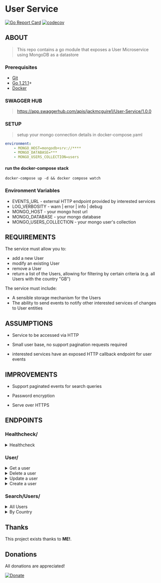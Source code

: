 # User Service

[![Go Report Card](https://goreportcard.com/badge/github.com/jackmcguire1/UserService)](https://goreportcard.com/report/github.com/jackmcguire1/UserService)
[![codecov](https://codecov.io/gh/jackmcguire1/UserService/graph/badge.svg?token=URT8YBBJFF)](https://codecov.io/gh/jackmcguire1/UserService)

[git]:    https://git-scm.com/
[golang]: https://golang.org/
[modules]: https://github.com/golang/go/wiki/Modules
[goLand]: https://www.jetbrains.com/go/
[golint]: https://github.com/golangci/golangci-lint
[docker]: https://www.docker.com/products/docker-desktop

## ABOUT
> This repo contains a go module that exposes a User Microservice using MongoDB as a datastore

### Prerequisites

- [Git][git]
- [Go 1.21.1][golang]+
- [Docker][docker]

### SWAGGER HUB
> https://app.swaggerhub.com/apis/jackmcguire1/User-Service/1.0.0

### SETUP
> setup your mongo connection details in docker-compose.yaml
```yaml
environment:
    - MONGO_HOST=mongodb+srv://****
    - MONGO_DATABASE=***
    - MONGO_USERS_COLLECTION=users
  ```

#### run the docker-compose stack
```shell
docker-compose up -d && docker compose watch
```

### Environment Variables
- EVENTS_URL - external HTTP endpoint provided by interested services
- LOG_VERBOSITY - warn | error | info | debug
- MONGO_HOST - your mongo host url
- MONGO_DATABASE - your mongo database
- MONGO_USERS_COLLECTION - your mongo user's collection

## REQUIREMENTS
The service must allow you to:
- add a new User
- modify an existing User
- remove a User
- return a list of the Users, allowing for filtering by certain criteria (e.g. all Users with the
country &quot;GB&quot;)

The service must include:
- A sensible storage mechanism for the Users
- The ability to send events to notify other interested services of changes to User entities

## ASSUMPTIONS
- Service to be accessed via HTTP

- Small user base, no support pagination requests required

- interested services have an exposed HTTP callback endpoint for user events


## IMPROVEMENTS
- Support paginated events for search queries

- Password encryption

- Serve over HTTPS

## ENDPOINTS

### Healthcheck/

<details>
<summary>Healthcheck</summary>

*Healthcheck*
----

* **URL**

  > localhost:7755/healthcheck

* **Method:**
  `GET`

* **Success Response:**
  
  *Code:* 200 <br />
  *Content:*
    ```json
    {
      "logVerbosity": "debug",
      "upTime": "10s"
    }
  ```
</details>


### User/
<details>
<summary>Get a user </summary>

*Get a User*
----

* **URL**

  > localhost:7755/users?id={user-id}

* **Method:**
  `GET`
  
*  **URL Params**
   **Required:**
 
   id=[string]

* **Success Response:**
  
  *Code:* 200 <br />
  *Content:*
    ```json
    {
        "_id": "100249558",
        "firstName": "Jack",
        "lastName": "McGuire",
        "countryCode": "GB",
        "nickName": "crazyjack12",
        "email": "jack@blah.com",
        "saved": "2021-04-27T17:03:40+01:00"
    }
  ```

OR <br>
   * *Code:* 200 STATUS OK <br />
    *Content:* `{"error": "user not found"}`
    
* **Error Responses:**

  * **Code:** 400 BAD REQUEST error <br />
    **Content:** `{"error":"reason"}`
    
    OR
    
  * **Code:** 500 INTERNAL SERVER ERROR <br />
    **Content:** `{"error":"reason"}`

* **Notes:**

 a response of `{"error": "user not found"}` will be returned if user cannot be found
 
</details>

<details>
<summary>Delete a user </summary>

*Delete a User*
----

* **URL**

  > localhost:7755/users?id={user-id}

* **Method:**
  `DELETE`
  
*  **URL Params**
   **Required:**
 
   id=[string]

* **Success Response:**
  
  *Code:* 200 <br />
  *Content:*
    ```json
    {
        "deleted": true,
        "message": "success"
    }
  ```
    
* **Error Responses:**

  *  *Code:* 200 <br />
      *Content:*
        ```json
        {"error":"reason"}
      ```
    
    OR
    
  * **Code:** 500 INTERNAL SERVER ERROR <br />
    **Content:** `error reason`

</details>

<details>
<summary>Update a user </summary>

*Update a User*
----

* **URL**

  > localhost:7755/users

* **Method:**
  `POST`
  
  * **Data Params**
     **Required:**
 
     ```
        {
            "_id": "100249558",
            "firstName": "Jack",
            "lastName": "McGuire",
            "countryCode": "GB",
            "email": "jack@blah.com",
            "nickName": "skr",
        }
      ```
     **OPTIONAL:**
      ```
        {
            "nickName": "crazyjack12",
        }
      ```

* **Success Response:**
  
  *Code:* 200 STATUS OK<br />
  *Content:*
   ```json
    {
      "_id": "100249558",
      "firstName": "Jack",
      "lastName": "McGuire",
      "countryCode": "GB",
      "email": "jack@blah.com",
      "nickName": "skr"
    }
  ```
    
* **Error Responses:**

  *  *Code:* 400 BAD REQUEST <br />
      *Content:* `{"error":"reason"}`
    
    OR
    
  * **Code:** 500 INTERNAL SERVER ERROR <br />
    **Content:** `{"error":"reason"}`

* **Notes:**

> emails must contain '@'

> passwords must be more than 5 chars long

> country code must be ISO ALPHA-2
</details>


<details>
<summary>Create a user </summary>

*Create a User*
----

* **URL**

  > localhost:7755/users

* **Method:**
  `PUT`
  
* **Data Params**
   **Required:**
 
   ```json
   {
      "firstName": "Jack",
      "lastName": "McGuire",
      "countryCode": "GB",
      "email": "GB"
  }
    ```
  
  **OPTIONAL:**
  ```
    {
        "_id": "100249558",
        blah,
    }
  ```

* **Success Response:**
  
  *Code:* 200 STATUS OK<br />
  *Content:*
    ```json
    {
        "_id": "100249558",
        "firstName": "Jack",
        "lastName": "McGuire",
        "countryCode": "GB",
        "nickName": "crazyjack12",
        "email": "jack@blah.com",
        "saved": "2021-04-27T17:03:40+01:00"
    }
  ```
    
* **Error Responses:**

  *  *Code:* 400 BAD REQUEST <br />
      *Content:* `error reason`
    
    OR
    
  * **Code:** 500 INTERNAL SERVER ERROR <br />
    **Content:** `error reason`

* **Notes:**

> the field 'ID' is optional

> emails must contain '@'

> passwords must be more than 5 chars long

> country code must be ISO ALPHA-2
</details>

### Search/Users/

<details>
<summary>All Users</summary>

*All Users*
----

* **URL**

  > localhost:7755/search/users/

* **Method:**
  `GET`

* **Success Response:**

  *Code:* 200 <br />
  *Content:*
    ```json
    {
      "users": [
    	{
            "_id": "100249558",
            "firstName": "Jack",
            "lastName": "McGuire",
            "countryCode": "GB",
            "nickName": "crazyjack12",
            "email": "jack@blah.com",
            "saved": "2021-04-27T17:03:40+01:00"
    	}
      ]
    }
  ```

OR <br>
* *Code:* 200 STATUS OK <br />
  *Content:*
  ```
  {
  "users": []
  }
  ```

* **Error Responses:**

    * **Code:** 400 BAD REQUEST error <br />
      **Content:** `{"error":"reason"}`

      OR

    * **Code:** 500 INTERNAL SERVER ERROR <br />
      **Content:** `{"error":"reason"}`

* **Notes:**

'cc' query parameter value will automatically be defaulted into uppercase

</details>

<details>
<summary>By Country</summary>

*By Country*
----

* **URL**

  > localhost:7755/search/users/by_country?cc={country-code}

* **Method:**
  `GET`
  
*  **URL Params**
   **Required:**
 
   cc=[string]

* **Success Response:**
  
  *Code:* 200 <br />
  *Content:*
    ```json
    {
      "users": [
    	{
            "_id": "100249558",
            "firstName": "Jack",
            "lastName": "McGuire",
            "countryCode": "GB",
            "nickName": "crazyjack12",
            "email": "jack@blah.com",
            "saved": "2021-04-27T17:03:40+01:00"
    	}
      ]
    }
  ```

OR <br>
   * *Code:* 200 STATUS OK <br />
    *Content:*
    ```
    {
        "users": []
    }
    ```

* **Error Responses:**

  * **Code:** 400 BAD REQUEST error <br />
    **Content:** `{"error":"reason"}`
    
    OR
    
  * **Code:** 500 INTERNAL SERVER ERROR <br />
    **Content:** `{"error":"reason"}`

* **Notes:**

'cc' query parameter value will automatically be defaulted into uppercase
 
</details>

## Thanks

This project exists thanks to **ME!**.

## Donations
All donations are appreciated!

[![Donate](https://img.shields.io/badge/Donate-PayPal-green.svg)](http://paypal.me/crazyjack12)
